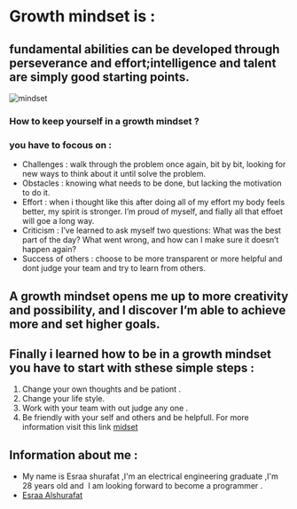 # Growth mindset is :  
## fundamental abilities can be developed through perseverance and effort;intelligence and talent are simply good starting points.
![mindset](https://teacherbooker.com/wp-content/uploads/2017/10/Blog-pic-growth-mindset-1200x630.jpg)
### How to keep yourself in a growth mindset ?
###   you have to focous on :  
* Challenges  : walk through the problem once again, bit by bit, looking for new ways to think about it until solve the problem.
* Obstacles  :  knowing what needs to be done, but lacking the motivation to do it.
* Effort  : when i thought like this after doing all of my effort my body feels better, my spirit is stronger. I’m proud of myself, and fially all that effoet will goe a long way.
* Criticism  : I’ve learned to ask myself two questions: What was the best part of the day? What went wrong, and how can I make sure it doesn’t happen again?
* Success of others  : choose to be more transparent or more helpful and dont judge your team and try to learn from others.
## A growth mindset opens me up to more creativity and possibility, and I discover I’m able to achieve more and set higher goals.  
## Finally i learned how to be in a growth mindset you have to start with sthese simple steps :
1. Change your own thoughts and be pationt .  
2. Change your life style.  
3. Work with your team with out judge any one .  
4. Be friendly with your self and others and be helpfull.
 For more information visit this link [midset](https://www.atlassian.com/blog/inside-atlassian/growth-mindset)

## Information about me :
- My name is Esraa shurafat ,I'm an electrical engineering graduate ,I'm 28 years old and  I am looking forward to become a programmer . 
- [Esraa Alshurafat ](https://github.com/EsraaShurafat)




